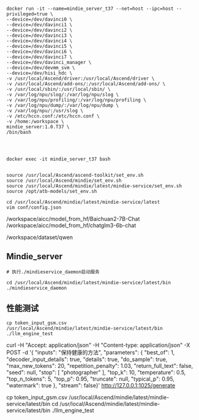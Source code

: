 



```

docker run -it --name=mindie_server_t37 --net=host --ipc=host --privileged=true \
--device=/dev/davinci0 \
--device=/dev/davinci1 \
--device=/dev/davinci2 \
--device=/dev/davinci3 \
--device=/dev/davinci4 \
--device=/dev/davinci5 \
--device=/dev/davinci6 \
--device=/dev/davinci7 \
--device=/dev/davinci_manager \
--device=/dev/devmm_svm \
--device=/dev/hisi_hdc \
-v /usr/local/Ascend/driver:/usr/local/Ascend/driver \
-v /usr/local/Ascend/add-ons/:/usr/local/Ascend/add-ons/ \
-v /usr/local/sbin/:/usr/local/sbin/ \
-v /var/log/npu/slog/:/var/log/npu/slog \
-v /var/log/npu/profiling/:/var/log/npu/profiling \
-v /var/log/npu/dump/:/var/log/npu/dump \
-v /var/log/npu/:/usr/slog \
-v /etc/hccn.conf:/etc/hccn.conf \
-v /home:/workspace \
mindie_server:1.0.T37 \
/bin/bash




docker exec -it mindie_server_t37 bash


```


```
source /usr/local/Ascend/ascend-toolkit/set_env.sh
source /usr/local/Ascend/mindie/set_env.sh
source /usr/local/Ascend/mindie/latest/mindie-service/set_env.sh
source /opt/atb-models/set_env.sh
```




```
cd /usr/local/Ascend/mindie/latest/mindie-service/latest
vim conf/config.json

```

/workspace/aicc/model_from_hf/Baichuan2-7B-Chat
/workspace/aicc/model_from_hf/chatglm3-6b-chat

/workspace/dataset/qwen



## Mindie_server

```
# 执行./mindieservice_daemon启动服务

cd /usr/local/Ascend/mindie/latest/mindie-service/latest/bin
./mindieservice_daemon

```


## 性能测试

```
cp token_input_gsm.csv
/usr/local/Ascend/mindie/latest/mindie-service/latest/bin
./llm_engine_test

```






curl -H "Accept: application/json" -H "Content-type: application/json" -X POST -d '{
"inputs": "保持健康的方法",
"parameters": {
"best_of": 1,
"decoder_input_details": true,
"details": true,
"do_sample": true,
"max_new_tokens": 20,
"repetition_penalty": 1.03,
"return_full_text": false,
"seed": null,
"stop": [
"photographer"
],
"top_k": 10,
"temperature": 0.5,
"top_n_tokens": 5,
"top_p": 0.95,
"truncate": null,
"typical_p": 0.95,
"watermark": true
},
"stream": false}' http://127.0.0.1:1025/generate





cp token_input_gsm.csv /usr/local/Ascend/mindie/latest/mindie-service/latest/bin
cd /usr/local/Ascend/mindie/latest/mindie-service/latest/bin
./llm_engine_test










